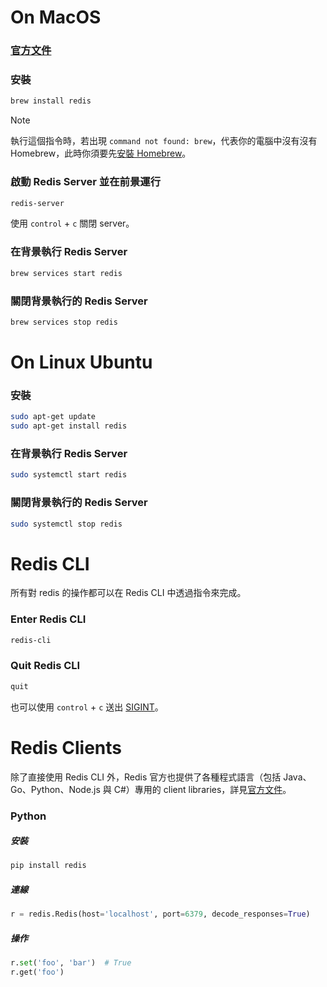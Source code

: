 # On MacOS

### [官方文件](https://redis.io/docs/getting-started/installation/install-redis-on-mac-os/)

### 安裝

```bash
brew install redis
```

>[!Note]
>執行這個指令時，若出現 `command not found: brew`，代表你的電腦中沒有沒有 Homebrew，此時你須要先[安裝 Homebrew](</Tools/Mac/Homebrew.md#安裝>)。

### 啟動 Redis Server 並在前景運行

```bash
redis-server
```

使用 `control` + `c` 關閉 server。

### 在背景執行 Redis Server

```bash
brew services start redis
```

### 關閉背景執行的 Redis Server

```bash
brew services stop redis
```

# On Linux Ubuntu

### 安裝

```bash
sudo apt-get update
sudo apt-get install redis
```

### 在背景執行 Redis Server

```bash
sudo systemctl start redis
```

### 關閉背景執行的 Redis Server

```bash
sudo systemctl stop redis
```

# Redis CLI

所有對 redis 的操作都可以在 Redis CLI 中透過指令來完成。

### Enter Redis CLI

```bash
redis-cli
```

### Quit Redis CLI

```bash
quit
```

也可以使用 `control` + `c` 送出 [SIGINT](</Operating System/Unix Signal (IPC).md>)。

# Redis Clients

除了直接使用 Redis CLI 外，Redis 官方也提供了各種程式語言（包括 Java、Go、Python、Node.js 與 C#）專用的 client libraries，詳見[官方文件](https://redis.io/docs/latest/develop/connect/clients/)。

### Python

##### 安裝

```bash
pip install redis
```

##### 連線

```Python
r = redis.Redis(host='localhost', port=6379, decode_responses=True)
```

##### 操作

```Python
r.set('foo', 'bar')  # True
r.get('foo')
```
